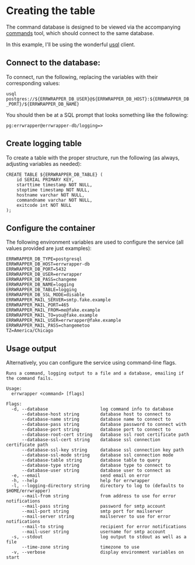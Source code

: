 # Creating the table
The command database is designed to be viewed via the accompanying [commands](https://git.seedno.de/seednode/commands) tool, which should connect to the same database.

In this example, I'll be using the wonderful [usql](https://github.com/xubingnan123/usql) client.

## Connect to the database:
To connect, run the following, replacing the variables with their corresponding values:

`usql postgres://${ERRWRAPPER_DB_USER}@${ERRWRAPPER_DB_HOST}:${ERRWRAPPER_DB_PORT}/${ERRWRAPPER_DB_NAME}`

You should then be at a SQL prompt that looks something like the following:

`pg:errwrapper@errwrapper-db/logging=>`

## Create logging table
To create a table with the proper structure, run the following (as always, adjusting variables as needed):
```
CREATE TABLE ${ERRWRAPPER_DB_TABLE} (
	id SERIAL PRIMARY KEY,
	starttime timestamp NOT NULL,
	stoptime timestamp NOT NULL,
	hostname varchar NOT NULL,
	commandname varchar NOT NULL,
	exitcode int NOT NULL
);
```

## Configure the container
The following environment variables are used to configure the service (all values provided are just examples):
```
ERRWRAPPER_DB_TYPE=postgresql
ERRWRAPPER_DB_HOST=errwrapper-db
ERRWRAPPER_DB_PORT=5432
ERRWRAPPER_DB_USER=errwrapper
ERRWRAPPER_DB_PASS=changeme
ERRWRAPPER_DB_NAME=logging
ERRWRAPPER_DB_TABLE=logging
ERRWRAPPER_DB_SSL_MODE=disable
ERRWRAPPER_MAIL_SERVER=smtp.fake.example
ERRWRAPPER_MAIL_PORT=465
ERRWRAPPER_MAIL_FROM=me@fake.example
ERRWRAPPER_MAIL_TO=you@fake.example
ERRWRAPPER_MAIL_USER=errwrapper@fake.example
ERRWRAPPER_MAIL_PASS=changemetoo
TZ=America/Chicago
```

## Usage output
Alternatively, you can configure the service using command-line flags.
```
Runs a command, logging output to a file and a database, emailing if the command fails.

Usage:
  errwrapper <command> [flags]

Flags:
  -d, --database                    log command info to database
      --database-host string        database host to connect to
      --database-name string        database name to connect to
      --database-pass string        database password to connect with
      --database-port string        database port to connect to
      --database-root-cert string   database ssl root certificate path
      --database-ssl-cert string    database ssl connection certificate path
      --database-ssl-key string     database ssl connection key path
      --database-ssl-mode string    database ssl connection mode
      --database-table string       database table to query
      --database-type string        database type to connect to
      --database-user string        database user to connect as
  -e, --email                       send email on error
  -h, --help                        help for errwrapper
  -l, --logging-directory string    directory to log to (defaults to $HOME/errwrapper)
      --mail-from string            from address to use for error notifications
      --mail-pass string            password for smtp account
      --mail-port string            smtp port for mailserver
      --mail-server string          mailserver to use for error notifications
      --mail-to string              recipient for error notifications
      --mail-user string            username for smtp account
  -s, --stdout                      log output to stdout as well as a file
      --time-zone string            timezone to use
  -v, --verbose                     display environment variables on start
```
